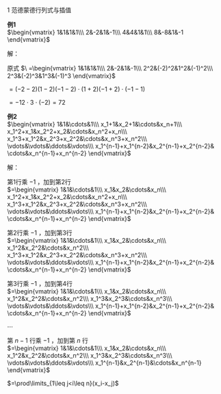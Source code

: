1 范德蒙德行列式与插值  
  
**例1**  
$\begin{vmatrix}  
1&1&1&1\\\  
2&-2&1&-1\\\  
4&4&1&1\\\  
8&-8&1&-1  
\end{vmatrix}$  
  
解：  
  
原式 $\ =\begin{vmatrix}  
1&1&1&1\\\  
2&-2&1&-1\\\  
2^2&(-2)^2&1^2&(-1)^2\\\  
2^3&(-2)^3&1^3&(-1)^3  
\end{vmatrix}$  
  
$=(-2-2)(1-2)(-1-2)\cdot(1+2)(-1+2)\cdot(-1-1)$  
  
$=-12\cdot3\cdot(-2)=72$  
  
**例2**  
$\begin{vmatrix}  
1&1&\cdots&1\\\  
x_1+1&x_2+1&\cdots&x_n+1\\\  
x_1^2+x_1&x_2^2+x_2&\cdots&x_n^2+x_n\\\  
x_1^3+x_1^2&x_2^3+x_2^2&\cdots&x_n^3+x_n^2\\\  
\vdots&\vdots&\ddots&\vdots\\\  
x_1^{n-1}+x_1^{n-2}&x_2^{n-1}+x_2^{n-2}&  
\cdots&x_n^{n-1}+x_n^{n-2}  
\end{vmatrix}$  
  
解：  
  
第1行乘 $-1$ ，加到第2行  
$=\begin{vmatrix}  
1&1&\cdots&1\\\  
x_1&x_2&\cdots&x_n\\\  
x_1^2+x_1&x_2^2+x_2&\cdots&x_n^2+x_n\\\  
x_1^3+x_1^2&x_2^3+x_2^2&\cdots&x_n^3+x_n^2\\\  
\vdots&\vdots&\ddots&\vdots\\\  
x_1^{n-1}+x_1^{n-2}&x_2^{n-1}+x_2^{n-2}&  
\cdots&x_n^{n-1}+x_n^{n-2}  
\end{vmatrix}$  
  
第2行乘 $-1$ ，加到第3行  
$=\begin{vmatrix}  
1&1&\cdots&1\\\  
x_1&x_2&\cdots&x_n\\\  
x_1^2&x_2^2&\cdots&x_n^2\\\  
x_1^3+x_1^2&x_2^3+x_2^2&\cdots&x_n^3+x_n^2\\\  
\vdots&\vdots&\ddots&\vdots\\\  
x_1^{n-1}+x_1^{n-2}&x_2^{n-1}+x_2^{n-2}&  
\cdots&x_n^{n-1}+x_n^{n-2}  
\end{vmatrix}$  
  
第3行乘 $-1$ ，加到第4行  
$=\begin{vmatrix}  
1&1&\cdots&1\\\  
x_1&x_2&\cdots&x_n\\\  
x_1^2&x_2^2&\cdots&x_n^2\\\  
x_1^3&x_2^3&\cdots&x_n^3\\\  
\vdots&\vdots&\ddots&\vdots\\\  
x_1^{n-1}+x_1^{n-2}&x_2^{n-1}+x_2^{n-2}&  
\cdots&x_n^{n-1}+x_n^{n-2}  
\end{vmatrix}$  
  
$\cdots$  
  
第 $n-1$ 行乘 $-1$ ，加到第 $n$ 行  
$=\begin{vmatrix}  
1&1&\cdots&1\\\  
x_1&x_2&\cdots&x_n\\\  
x_1^2&x_2^2&\cdots&x_n^2\\\  
x_1^3&x_2^3&\cdots&x_n^3\\\  
\vdots&\vdots&\ddots&\vdots\\\  
x_1^{n-1}&x_2^{n-1}&\cdots&x_n^{n-1}  
\end{vmatrix}$  
  
$=\prod\limits_{1\leq j<i\leq n}(x_i-x_j)$  
